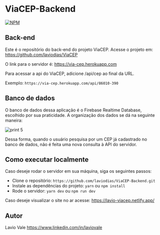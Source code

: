 # ViaCEP-Backend

[![NPM](https://img.shields.io/npm/l/react)](https://github.com/laviodias/ViaCEP-Backend/blob/main/LICENSE) 

## Back-end

Este é o repositório do back-end do projeto ViaCEP. Acesse o projeto em: https://github.com/laviodias/ViaCEP

O link para o servidor é: https://via-cep.herokuapp.com

Para acessar a api do ViaCEP, adicione /api/cep ao final da URL.

Exemplo: `https://via-cep.herokuapp.com/api/86010-390`

## Banco de dados

O banco de dados dessa aplicação é o Firebase Realtime Database, escolhido por sua praticidade. A organização dos dados se dá na seguinte maneira:

![print 5](https://user-images.githubusercontent.com/44332001/143473354-8276b35b-4c4d-43f1-86e0-e4ddb4c592e4.png)

Dessa forma, quando o usuário pesquisa por um CEP já cadastrado no banco de dados, não é feita uma nova consulta à API do servidor.

## Como executar localmente

Caso deseje rodar o servidor em sua máquina, siga os seguintes passos:
- Clone o repositório: `https://github.com/laviodias/ViaCEP-Backend.git`
- Instale as dependências do projeto: `yarn` ou `npm install`
- Rode o servidor: `yarn dev` ou `npm run dev`

Caso deseje visualizar o site no ar acesse: https://lavio-viacep.netlify.app/

## Autor 

Lavio Vale
https://www.linkedin.com/in/laviovale

